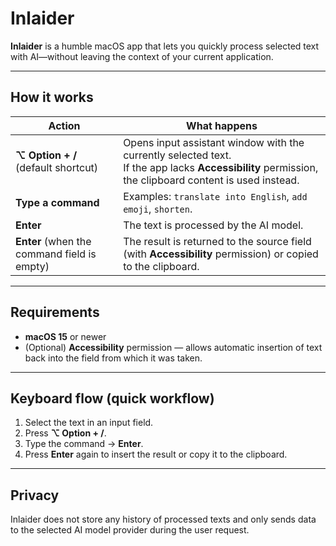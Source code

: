 # Inlaider

**Inlaider** is a humble macOS app that lets you quickly process selected text with AI—without leaving the context of your current application.

---

## How it works

| Action | What happens |
|--------|--------------|
| **⌥ Option + /** (default shortcut) | Opens input assistant window with the currently selected text.<br/>If the app lacks **Accessibility** permission, the clipboard content is used instead. |
| **Type a command** | Examples: `translate into English`, `add emoji`, `shorten`. |
| **Enter** | The text is processed by the AI model. |
| **Enter** (when the command field is empty) | The result is returned to the source field (with **Accessibility** permission) or copied to the clipboard. |

---

## Requirements

- **macOS 15** or newer
- (Optional) **Accessibility** permission — allows automatic insertion of text back into the field from which it was taken.

---

## Keyboard flow (quick workflow)

1. Select the text in an input field.
2. Press **⌥ Option + /**.
3. Type the command → **Enter**.
4. Press **Enter** again to insert the result or copy it to the clipboard.

---

## Privacy

Inlaider does not store any history of processed texts and only sends data to the selected AI model provider during the user request.
